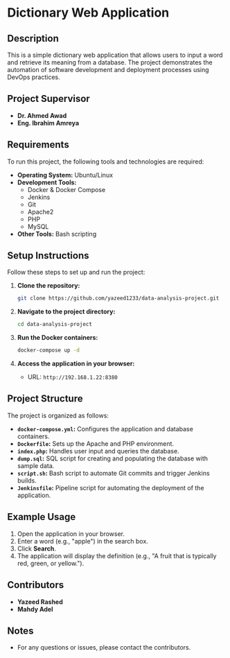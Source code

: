 # Dictionary Web Application

## Description
This is a simple dictionary web application that allows users to input a word and retrieve its meaning from a database. The project demonstrates the automation of software development and deployment processes using DevOps practices. 

## Project Supervisor
- **Dr. Ahmed Awad**
- **Eng. Ibrahim Amreya**

## Requirements
To run this project, the following tools and technologies are required:
- **Operating System:** Ubuntu/Linux
- **Development Tools:**
  - Docker & Docker Compose
  - Jenkins
  - Git
  - Apache2
  - PHP
  - MySQL
- **Other Tools:** Bash scripting

## Setup Instructions
Follow these steps to set up and run the project:

1. **Clone the repository:**
   ```bash
   git clone https://github.com/yazeed1233/data-analysis-project.git
   ```

2. **Navigate to the project directory:**
   ```bash
   cd data-analysis-project
   ```

3. **Run the Docker containers:**
   ```bash
   docker-compose up -d
   ```

4. **Access the application in your browser:**
   - URL: `http://192.168.1.22:8380`

## Project Structure
The project is organized as follows:

- **`docker-compose.yml`:** Configures the application and database containers.
- **`Dockerfile`:** Sets up the Apache and PHP environment.
- **`index.php`:** Handles user input and queries the database.
- **`dump.sql`:** SQL script for creating and populating the database with sample data.
- **`script.sh`:** Bash script to automate Git commits and trigger Jenkins builds.
- **`Jenkinsfile`:** Pipeline script for automating the deployment of the application.

## Example Usage
1. Open the application in your browser.
2. Enter a word (e.g., "apple") in the search box.
3. Click **Search**.
4. The application will display the definition (e.g., "A fruit that is typically red, green, or yellow.").

## Contributors
- **Yazeed Rashed**
- **Mahdy Adel**

## Notes
- For any questions or issues, please contact the contributors.
